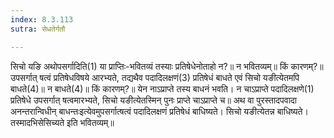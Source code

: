 ```yaml
---
index: 8.3.113
sutra: सेधतेर्गतौ

---
```

सिचो यङि अथोपसर्गादिति(1) या प्राप्तिः-भवितव्यं तस्याः प्रतिषेधेनोताहो न?॥ न भवितव्यम्॥ किं कारणम्?॥ उपसर्गात् षत्वं प्रतिषेधविषये आरभ्यते, तद्यथैव पदादिलक्षणं(3) प्रतिषेधं बाधते एवं सिचो यङीत्येतमपि बाधते(4)॥ न बाधते(4)॥ किं कारणम्?॥ येन नाऽप्राप्ते तस्य बाधनं भवति। न चाऽप्राप्ते पदादिलक्षणे(1) प्रतिषेधे उपसर्गात् षत्वमारभ्यते, सिचो यङीत्येतस्मिन् पुनः प्राप्ते चाऽप्राप्ते च॥ अथ वा पुरस्तादपवादा अनन्तरान्विधीन् बाधन्तःइत्येवमुपसर्गात्षत्वं पदादिलक्षणं प्रतिषेधं बाधिष्यते। सिचो यङीत्येतन्न बाधिष्यते। तस्मादभिसेसिच्यते इति भवितव्यम्॥